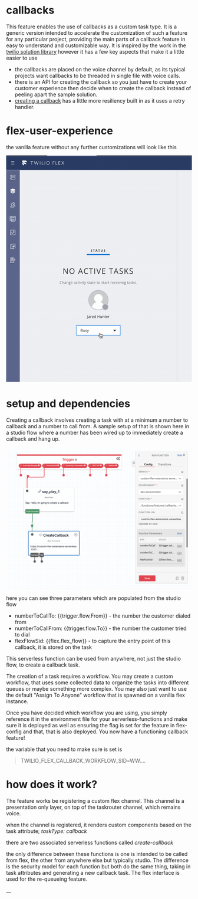 # callbacks

This feature enables the use of callbacks as a custom task type.  It is a generic version intended to accelerate the customization of such a feature for any particular project, providing the main parts of a callback feature in easy to understand and customizable way.  It is inspired by the work in the [twilio solution library](https://www.twilio.com/docs/flex/solutions-library/queued-callback-and-voicemail) however it has a few key aspects that make it a little easier to use

- the callbacks are placed on the voice channel by default, as its typical projects want callbacks to be threaded in single file with voice calls.
- there is an API for creating the callback so you just have to create your customer experience then decide when to create the callback instead of peeling apart the sample solution.
- [creating a callback](../../../../serverless-functions/src/functions/features/callbacks/studio/create-callback.protected.js#L68) has a little more resiliency built in as it uses a retry handler.

# flex-user-experience

the vanilla feature without any further customizations will look like this

![alt text](screenshots/flex-user-experience.gif)

# setup and dependencies

Creating a callback involves creating a task with at a minimum a number to callback and a number to call from.  A sample setup of that is shown here in a studio flow where a number has been wired up to immediately create a callback and hang up.

![alt text](screenshots/sample-triggering-callback.png)

here you can see three parameters which are populated from the studio flow

- numberToCallTo: {{trigger.flow.From}} - the number the customer dialed from
- numberToCallFrom: {{trigger.flow.To}} - the number the customer tried to dial
- flexFlowSid: {{flex.flex_flow}} - to capture the entry point of this callback, it is stored on the task

This serverless function can be used from anywhere, not just the studio flow, to create a callback task.

The creation of a task requires a workflow.  You may create a custom workflow, that uses some collected data to organize the tasks into different queues or maybe something more complex.  You may also just want to use the default "Assign To Anyone" workflow that is spawned on a vanilla flex instance.

Once you have decided which workflow you are using, you simply reference it in the environment file for your serverless-functions and make sure it is deployed as well as ensuring the flag is set for the feature in flex-config and that, that is also deployed.  You now have a functioning callback feature!

the variable that you need to make sure is set is
>TWILIO_FLEX_CALLBACK_WORKFLOW_SID=WW....

# how does it work?

The feature works be registering a custom flex channel.  This channel is a presentation only layer, on top of the taskrouter channel, which remains voice.

when the channel is registered, it renders custom components based on the task attribute; _taskType: callback_

there are two associated serverless functions called _create-callback_

the only difference between these functions is one is intended to be called from flex, the other from anywhere else but typically studio.  The difference is the security model for each function but both do the same thing, taking in task attributes and generating a new callback task.  The flex interface is used for the re-queueing feature.


__
